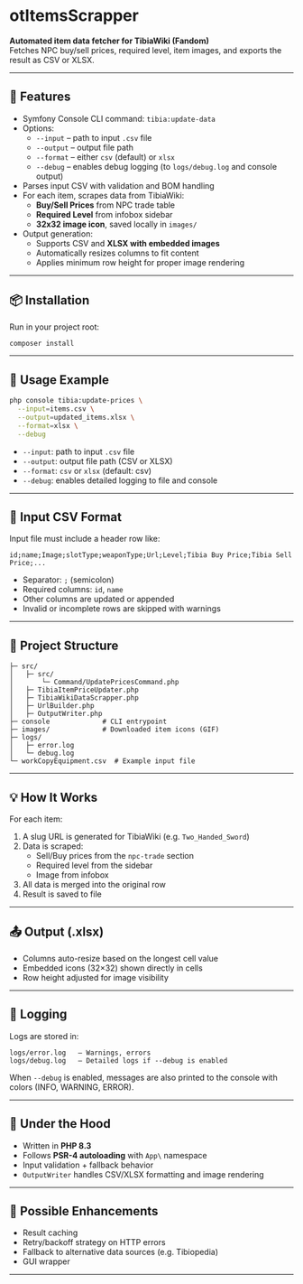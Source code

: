 # otItemsScrapper

**Automated item data fetcher for TibiaWiki (Fandom)**  
Fetches NPC buy/sell prices, required level, item images, and exports the result as CSV or XLSX.

---

## 🚀 Features

- Symfony Console CLI command: `tibia:update-data`
- Options:
  - `--input` – path to input `.csv` file
  - `--output` – output file path
  - `--format` – either `csv` (default) or `xlsx`
  - `--debug` – enables debug logging (to `logs/debug.log` and console output)
- Parses input CSV with validation and BOM handling
- For each item, scrapes data from TibiaWiki:
  - **Buy/Sell Prices** from NPC trade table
  - **Required Level** from infobox sidebar
  - **32x32 image icon**, saved locally in `images/`
- Output generation:
  - Supports CSV and **XLSX with embedded images**
  - Automatically resizes columns to fit content
  - Applies minimum row height for proper image rendering

---

## 📦 Installation

Run in your project root:

```bash
composer install
```

---

## 🧪 Usage Example

```bash
php console tibia:update-prices \
  --input=items.csv \
  --output=updated_items.xlsx \
  --format=xlsx \
  --debug
```

- `--input`: path to input `.csv` file
- `--output`: output file path (CSV or XLSX)
- `--format`: `csv` or `xlsx` (default: csv)
- `--debug`: enables detailed logging to file and console

---

## 🧾 Input CSV Format

Input file must include a header row like:

```
id;name;Image;slotType;weaponType;Url;Level;Tibia Buy Price;Tibia Sell Price;...
```

- Separator: `;` (semicolon)
- Required columns: `id`, `name`
- Other columns are updated or appended
- Invalid or incomplete rows are skipped with warnings

---

## 📁 Project Structure

```
├─ src/
│   ├─ src/
│       └─ Command/UpdatePricesCommand.php
│   ├─ TibiaItemPriceUpdater.php
│   ├─ TibiaWikiDataScrapper.php
│   ├─ UrlBuilder.php
│   ├─ OutputWriter.php
├─ console             # CLI entrypoint
├─ images/             # Downloaded item icons (GIF)
├─ logs/
│   ├─ error.log
│   └─ debug.log
└─ workCopyEquipment.csv  # Example input file
```

---

## 💡 How It Works

For each item:
1. A slug URL is generated for TibiaWiki (e.g. `Two_Handed_Sword`)
2. Data is scraped:
   - Sell/Buy prices from the `npc-trade` section
   - Required level from the sidebar
   - Image from infobox
3. All data is merged into the original row
4. Result is saved to file

---

## 📤 Output (.xlsx)

- Columns auto-resize based on the longest cell value
- Embedded icons (32×32) shown directly in cells
- Row height adjusted for image visibility

---

## 🧾 Logging

Logs are stored in:

```
logs/error.log   – Warnings, errors
logs/debug.log   – Detailed logs if --debug is enabled
```

When `--debug` is enabled, messages are also printed to the console with colors (INFO, WARNING, ERROR).

---

## 🧱 Under the Hood

- Written in **PHP 8.3**
- Follows **PSR-4 autoloading** with `App\` namespace
- Input validation + fallback behavior
- `OutputWriter` handles CSV/XLSX formatting and image rendering

---

## 🔧 Possible Enhancements

- Result caching
- Retry/backoff strategy on HTTP errors
- Fallback to alternative data sources (e.g. Tibiopedia)
- GUI wrapper

---
